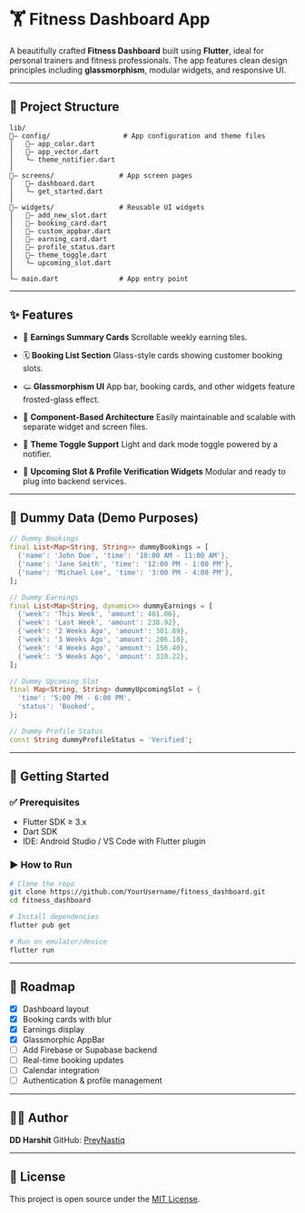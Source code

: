 # 🏋️ Fitness Dashboard App

A beautifully crafted **Fitness Dashboard** built using **Flutter**, ideal for personal trainers and fitness professionals. The app features clean design principles including **glassmorphism**, modular widgets, and responsive UI.

---

## 📁 Project Structure

```
lib/
🔽— config/                  # App configuration and theme files
│   🔽— app_color.dart
│   🔽— app_vector.dart
│   └— theme_notifier.dart
│
🔽— screens/                # App screen pages
│   🔽— dashboard.dart
│   └— get_started.dart
│
🔽— widgets/                # Reusable UI widgets
│   🔽— add_new_slot.dart
│   🔽— booking_card.dart
│   🔽— custom_appbar.dart
│   🔽— earning_card.dart
│   🔽— profile_status.dart
│   🔽— theme_toggle.dart
│   └— upcoming_slot.dart
│
└— main.dart               # App entry point
```

---

## ✨ Features

* 🔢 **Earnings Summary Cards**
  Scrollable weekly earning tiles.

* 🗓️ **Booking List Section**
  Glass-style cards showing customer booking slots.

* 🢨 **Glassmorphism UI**
  App bar, booking cards, and other widgets feature frosted-glass effect.

* 🧱 **Component-Based Architecture**
  Easily maintainable and scalable with separate widget and screen files.

* 🎨 **Theme Toggle Support**
  Light and dark mode toggle powered by a notifier.

* 🔄 **Upcoming Slot & Profile Verification Widgets**
  Modular and ready to plug into backend services.

---

## 🧪 Dummy Data (Demo Purposes)

```dart
// Dummy Bookings
final List<Map<String, String>> dummyBookings = [
  {'name': 'John Doe', 'time': '10:00 AM - 11:00 AM'},
  {'name': 'Jane Smith', 'time': '12:00 PM - 1:00 PM'},
  {'name': 'Michael Lee', 'time': '3:00 PM - 4:00 PM'},
];

// Dummy Earnings
final List<Map<String, dynamic>> dummyEarnings = [
  {'week': 'This Week', 'amount': 461.06},
  {'week': 'Last Week', 'amount': 238.92},
  {'week': '2 Weeks Ago', 'amount': 301.89},
  {'week': '3 Weeks Ago', 'amount': 206.18},
  {'week': '4 Weeks Ago', 'amount': 156.40},
  {'week': '5 Weeks Ago', 'amount': 310.22},
];

// Dummy Upcoming Slot
final Map<String, String> dummyUpcomingSlot = {
  'time': '5:00 PM - 6:00 PM',
  'status': 'Booked',
};

// Dummy Profile Status
const String dummyProfileStatus = 'Verified';
```

---

## 🚀 Getting Started

### ✅ Prerequisites

* Flutter SDK ≥ 3.x
* Dart SDK
* IDE: Android Studio / VS Code with Flutter plugin

### ▶️ How to Run

```bash
# Clone the repo
git clone https://github.com/YourUsername/fitness_dashboard.git
cd fitness_dashboard

# Install dependencies
flutter pub get

# Run on emulator/device
flutter run
```

---

## 📌 Roadmap

* [x] Dashboard layout
* [x] Booking cards with blur
* [x] Earnings display
* [x] Glassmorphic AppBar
* [ ] Add Firebase or Supabase backend
* [ ] Real-time booking updates
* [ ] Calendar integration
* [ ] Authentication & profile management

---

## 🧑‍💻 Author

**DD Harshit**
GitHub: [PreyNastiq](https://github.com/PreyNastiq)

---

## 📄 License

This project is open source under the [MIT License](LICENSE).
